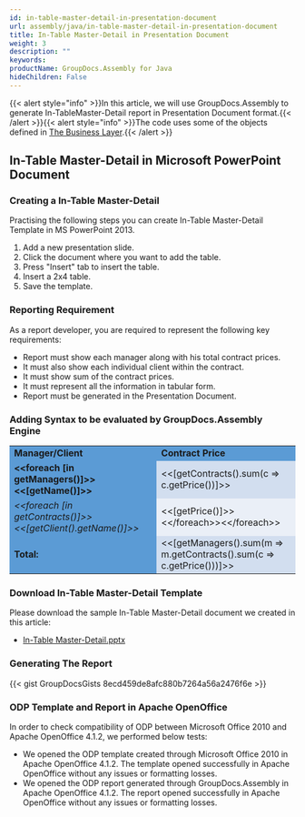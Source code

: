 ```yaml
---
id: in-table-master-detail-in-presentation-document
url: assembly/java/in-table-master-detail-in-presentation-document
title: In-Table Master-Detail in Presentation Document
weight: 3
description: ""
keywords: 
productName: GroupDocs.Assembly for Java
hideChildren: False
---
```

{{< alert style="info" >}}In this article, we will use GroupDocs.Assembly to generate In-TableMaster-Detail report in Presentation Document format.{{< /alert >}}{{< alert style="info" >}}The code uses some of the objects defined in [The Business Layer](https://docs.groupdocs.com/assembly/java/the-business-layer/).{{< /alert >}}

## In-Table Master-Detail in Microsoft PowerPoint Document

### Creating a In-Table Master-Detail

Practising the following steps you can create In-Table Master-Detail Template in MS PowerPoint 2013.

1.  Add a new presentation slide.
2.  Click the document where you want to add the table.
3.  Press "Insert" tab to insert the table.
4.  Insert a 2x4 table.
5.  Save the template.

### Reporting Requirement

As a report developer, you are required to represent the following key requirements:

*   Report must show each manager along with his total contract prices.
*   It must also show each individual client within the contract.
*   It must show sum of the contract prices.
*   It must represent all the information in tabular form.
*   Report must be generated in the Presentation Document.

### Adding Syntax to be evaluated by GroupDocs.Assembly Engine

<table class="gd-assembly">
	<tbody>
		<tr>
			<td style="background-color: #5B9BD5"><b>Manager/Client</b></td>
			<td style="background-color: #5B9BD5"><b>Contract Price</b></td>
		</tr>
		<tr>
			<td style="background-color: #5B9BD5"><b>&lt;&lt;foreach [in getManagers()]>>&lt;&lt;[getName()]>></b></td>
			<td style="background-color: #D2DEEF">&lt;&lt;[getContracts().sum(c => c.getPrice())]>></td>
		</tr>
    <tr>
			<td style="background-color: #5B9BD5"><i>&lt;&lt;foreach [in getContracts()]>>  &lt;&lt;[getClient().getName()]>></i></td>
			<td style="background-color: #EAEFF7">&lt;&lt;[getPrice()]>>&lt;&lt;/foreach>>&lt;&lt;/foreach>></td>
		</tr>
    <tr>
			<td style="background-color: #5B9BD5"><b>Total:</b></td>
			<td style="background-color: #D2DEEF">&lt;&lt;[getManagers().sum(m => m.getContracts().sum(c => c.getPrice()))]>></td>
		</tr>
	</tbody>
</table>

### Download In-Table Master-Detail Template

Please download the sample In-Table Master-Detail document we created in this article:

*   [In-Table Master-Detail.pptx](https://github.com/groupdocs-assembly/GroupDocs.Assembly-for-Java/blob/master/Examples/GroupDocs.Assembly.Examples.Java/Data/Storage/Presentation%20Templates/In-Table%20Master-Detail.pptx?raw=true)

### Generating The Report

{{< gist GroupDocsGists 8ecd459de8afc880b7264a56a2476f6e >}}

### ODP Template and Report in Apache OpenOffice

In order to check compatibility of ODP between Microsoft Office 2010 and Apache OpenOffice 4.1.2, we performed below tests:

*   We opened the ODP template created through Microsoft Office 2010 in Apache OpenOffice 4.1.2. The template opened successfully in Apache OpenOffice without any issues or formatting losses.
*   We opened the ODP report generated through GroupDocs.Assembly in Apache OpenOffice 4.1.2. The report opened successfully in Apache OpenOffice without any issues or formatting losses.
